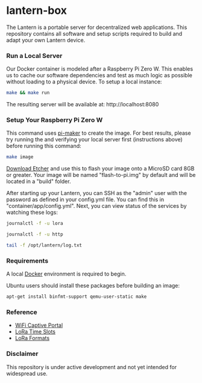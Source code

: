 # lantern-box

The Lantern is a portable server for decentralized web applications. This repository contains all software and setup scripts required to build and adapt your own Lantern device.

### Run a Local Server

Our Docker container is modeled after a Raspberry Pi Zero W. This enables us to cache our software dependencies and test as much logic as possible without loading to a physical device. To setup a local instance:

```bash
make && make run
```

The resulting server will be available at: http://localhost:8080

### Setup Your Raspberry Pi Zero W

This command uses [pi-maker](https://github.com/lantern-works/pi-maker) to create the image. For best results, please try running the and verifying your local server first (instructions above) before running this command:

```bash
make image
```


[Download Etcher](http://etcher.io) and use this to flash your image onto a MicroSD card 8GB or greater. Your image will be named "flash-to-pi.img" by default and will be located in a "build" folder.


After starting up your Lantern, you can SSH as the "admin" user with the password as defined in your config.yml file. You can find this in "container/app/config.yml". Next, you can view status of the services by watching these logs:

```bash
journalctl -f -u lora
```

```bash
journalctl -f -u http
```

```bash
tail -f /opt/lantern/log.txt
```


### Requirements

A local [Docker](https://www.docker.com/community-edition) environment is required to begin.

Ubuntu users should install these packages before building an image:
```bash
apt-get install binfmt-support qemu-user-static make
```

### Reference
- [WiFi Captive Portal](https://andrewwippler.com/2016/03/11/wifi-captive-portal/)
- [LoRa Time Slots](http://www.daveakerman.com/?p=1850)
- [LoRa Formats](https://www.open-electronics.org/using-lora-shield-in-packet-mode/)

### Disclaimer
This repository is under active development and not yet intended for widespread use.